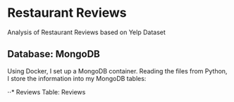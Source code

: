 # Restaurant Reviews
Analysis of Restaurant Reviews based on Yelp Dataset

## Database: MongoDB
Using Docker, I set up a MongoDB container. Reading the files from Python, I store the information into my MongoDB tables:

⋅⋅* Reviews Table: Reviews
